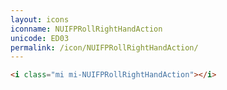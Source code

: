 ```yaml
---
layout: icons
iconname: NUIFPRollRightHandAction
unicode: ED03
permalink: /icon/NUIFPRollRightHandAction/
---
```


``` html
<i class="mi mi-NUIFPRollRightHandAction"></i>
```
